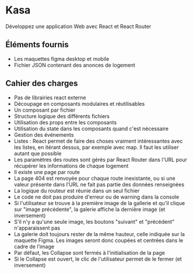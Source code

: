 # Kasa
Développez une application Web avec React et React Router


## Éléments fournis
- Les maquettes figma desktop et mobile
- Fichier JSON contenant des anonces de logement


## Cahier des charges
- Pas de librairies react externe
- Découpage en composants modulaires et réutilisables
- Un composant par fichier
- Structure logique des différents fichiers
- Utilisation des props entre les composants
- Utilisation du state dans les composants quand c'est nécessaire
- Gestion des événements
- Listes : React permet de faire des choses vraiment intéressantes avec les listes, en itérant dessus, par exemple avec map. Il faut les utiliser autant que possible
- Les paramètres des routes sont gérés par React Router dans l'URL pour récupérer les informations de chaque logement
- Il existe une page par route
- La page 404 est renvoyée pour chaque route inexistante, ou si une valeur présente dans l’URL ne fait pas partie des données renseignées
- La logique du routeur est réunie dans un seul fichier
- Le code ne doit pas produire d'erreur ou de warning dans la console
- Si l'utilisateur se trouve à la première image de la gallerie et qu'il clique sur "image précédente", la galerie affiche la dernière image (et inversement)
- S'il n'y a qu'une seule image, les boutons "suivant" et "précédent" n'apparaissent pas
- La galerie doit toujours rester de la même hauteur, celle indiquée sur la maquette Figma. Les images seront donc coupées et centrées dans le cadre de l’image
- Par défaut, les Collapse sont fermés à l'initialisation de la page
- Si le Collapse est ouvert, le clic de l'utilisateur permet de le fermer (et inversement)
